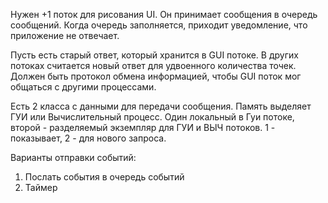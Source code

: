 Нужен +1 поток для рисования UI. Он принимает сообщения в очередь сообщений. Когда очередь заполняется, приходит уведомление, что приложение не отвечает.

Пусть есть старый ответ, который хранится в GUI потоке. В других потоках считается новый ответ для удвоенного количества точек. Должен быть протокол обмена информацией, чтобы GUI поток мог общаться с другими процессами.

Есть 2 класса с данными для передачи сообщения. Память выделяет ГУИ или Вычислительный процесс. Один локальный в Гуи потоке, второй - разделяемый экземпляр для ГУИ и ВЫЧ потоков. 1 - показывает, 2 - для нового запроса.

Варианты отправки событий:
1) Послать события в очередь событий
2) Таймер